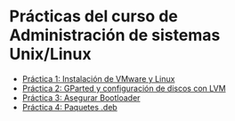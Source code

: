 # Prácticas del curso de Administración de sistemas Unix/Linux

- [Práctica 1: Instalación de VMware y Linux](/practica1)
- [Práctica 2: GParted y configuración de discos con LVM](/practica2/)
- [Práctica 3: Asegurar Bootloader](/practica3/)
- [Práctica 4: Paquetes .deb](/practica4/)